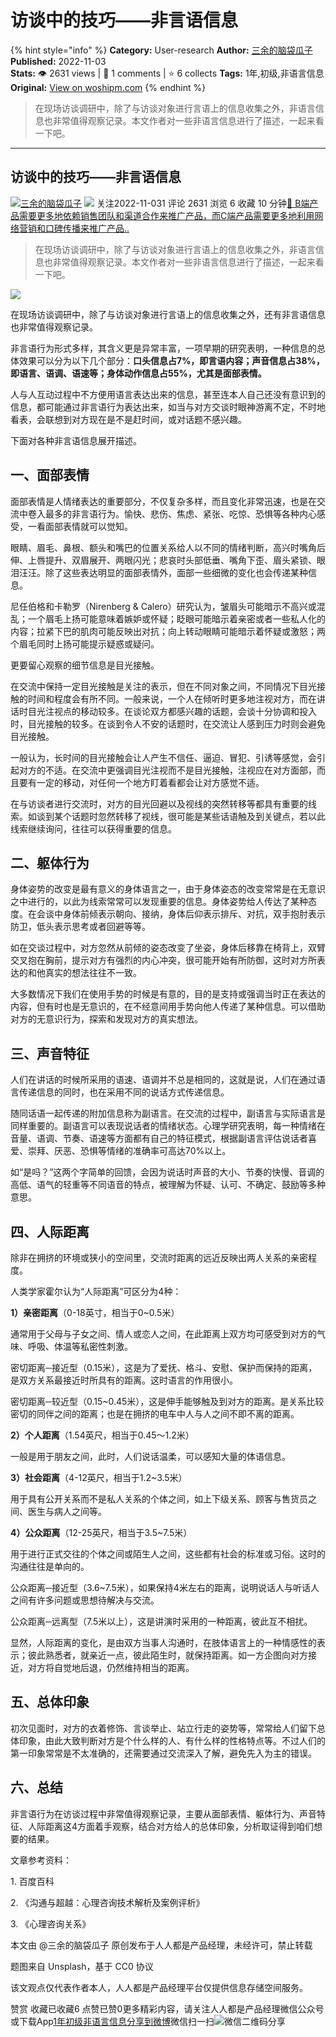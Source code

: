 # 访谈中的技巧——非言语信息
{% hint style="info" %}
**Category:** User-research
**Author:** [三余的脑袋瓜子](https://www.woshipm.com/u/750219)
**Published:** 2022-11-03  
**Stats:** 👁️ 2631 views | 💬 1 comments | ⭐ 6 collects
**Tags:** 1年,初级,非语言信息
**Original:** [View on woshipm.com](https://www.woshipm.com/user-research/5666513.html)
{% endhint %}
> 在现场访谈调研中，除了与访谈对象进行言语上的信息收集之外，非语言信息也非常值得观察记录。本文作者对一些非语言信息进行了描述，一起来看一下吧。

---

## 访谈中的技巧——非言语信息

[![](https://image.woshipm.com/wp-files/2022/10/qCKbebPG9vmV6LdqFEQq.jpg!/both/72x72)](https://www.woshipm.com/u/750219)[三余的脑袋瓜子](https://www.woshipm.com/u/750219) ![](https://static.woshipm.com/tag/1101_1@2x.png) 关注2022-11-031 评论 2631 浏览 6 收藏 10 分钟[🔗 B端产品需要更多地依赖销售团队和渠道合作来推广产品，而C端产品需要更多地利用网络营销和口碑传播来推广产品..](https://ke.qidianla.com/courses/bcpm)

> 在现场访谈调研中，除了与访谈对象进行言语上的信息收集之外，非语言信息也非常值得观察记录。本文作者对一些非语言信息进行了描述，一起来看一下吧。

![](https://image.woshipm.com/wp-files/2022/11/u9l8JqvwTWFMtDcOGTMl.png)

在现场访谈调研中，除了与访谈对象进行言语上的信息收集之外，还有非言语信息也非常值得观察记录。

非言语行为形式多样，其含义更是异常丰富，一项早期的研究表明，一种信息的总体效果可以分为以下几个部分：**口头信息占7%，即言语内容；声音信息占38%，即语言、语调、语速等；身体动作信息占55%，尤其是面部表情。**

人与人互动过程中不方便用语言表达出来的信息，甚至连本人自己还没有意识到的信息，都可能通过非言语行为表达出来，如当与对方交谈时眼神游离不定，不时地看表，会联想到对方现在是不是赶时间，或对话题不感兴趣。

下面对各种非言语信息展开描述。

## 一、面部表情

面部表情是人情绪表达的重要部分，不仅复杂多样，而且变化非常迅速，也是在交流中卷入最多的非言语行为。愉快、悲伤、焦虑、紧张、吃惊、恐惧等各种内心感受，一看面部表情就可以觉知。

眼睛、眉毛、鼻根、额头和嘴巴的位置关系给人以不同的情绪判断，高兴时嘴角后伸、上唇提升、双眉展开、两眼闪光；悲哀时头部低垂、嘴角下歪、眉头紧锁、眼泪汪汪。除了这些表达明显的面部表情外，面部一些细微的变化也会传递某种信息。

尼任伯格和卡勒罗（Nirenberg & Calero）研究认为，皱眉头可能暗示不高兴或混乱；一个眉毛上扬可能意味着嫉妒或怀疑；眨眼可能暗示着亲密或者一些私人化的内容；拉紧下巴的肌肉可能反映出对抗；向上转动眼睛可能暗示着怀疑或激怒；两个眉毛同时上扬可能提示疑惑或疑问。

更要留心观察的细节信息是目光接触。

在交流中保持一定目光接触是关注的表示，但在不同对象之间，不同情况下目光接触的时间和程度会有所不同。一般来说，一个人在倾听时更多地注视对方，而在讲话时目光注视点的移动较多。在谈论双方都感兴趣的话题，会谈十分协调和投入时，目光接触的较多。在谈到令人不安的话题时，在交流让人感到压力时则会避免目光接触。

一般认为，长时间的目光接触会让人产生不信任、逼迫、冒犯、引诱等感觉，会引起对方的不适。在交流中更强调目光注视而不是目光接触，注视应在对方面部，而且要有一定的移动，对任何一个地方盯着看都会让对方感觉不适。

在与访谈者进行交流时，对方的目光回避以及视线的突然转移等都具有重要的线索。如谈到某个话题时忽然转移了视线，很可能是某些话语触及到关键点，若以此线索继续询问，往往可以获得重要的信息。

## 二、躯体行为

身体姿势的改变是最有意义的身体语言之一，由于身体姿态的改变常常是在无意识之中进行的，以此为线索常常可以发现重要的信息。身体姿势给人传达了某种态度。在会谈中身体前倾表示朝向、接纳，身体后仰表示排斥、对抗，双手抱肘表示防卫，低头表示思考或者回避等等。

如在交谈过程中，对方忽然从前倾的姿态改变了坐姿，身体后移靠在椅背上，双臂交叉抱在胸前，提示对方有强烈的内心冲突，很可能开始有所防御，这时对方所表达的和他真实的想法往往不一致。

大多数情况下我们在使用手势的时候是有意的，目的是支持或强调当时正在表达的内容，但有时也是无意识的，在不经意间用手势向他人传递了某种信息。可以借助对方的无意识行为，探索和发现对方的真实想法。

## 三、声音特征

人们在讲话的时候所采用的语速、语调并不总是相同的，这就是说，人们在通过语言传递信息的同时，也在采用不同的说话方式传递信息。

随同话语一起传递的附加信息称为副语言。在交流的过程中，副语言与实际语言是同样重要的。副语言可以表现说话者的情绪状态。心理学研究表明，每一种情绪在音量、语调、节奏、语速等方面都有自己的特征模式，根据副语言评估说话者喜爱、崇拜、厌恶、恐惧等情绪的准确率可高达70%以上。

如“是吗？”这两个字简单的回馈，会因为说话时声音的大小、节奏的快慢、音调的高低、语气的轻重等不同语音的特点，被理解为怀疑、认可、不确定、鼓励等多种意思。

## 四、人际距离

除非在拥挤的环境或狭小的空间里，交流时距离的远近反映出两人关系的亲密程度。

人类学家霍尔认为“人际距离”可区分为4种：

**1）亲密距离**（0-18英寸，相当于0~0.5米）

通常用于父母与子女之间、情人或恋人之间，在此距离上双方均可感受到对方的气味、呼吸、体温等私密性刺激。

密切距离─接近型（0.15米），这是为了爱抚、格斗、安慰、保护而保持的距离，是双方关系最接近时所具有的距离。这时语言的作用很小。

密切距离─较近型（0.15~0.45米），这是伸手能够触及到对方的距离。是关系比较密切的同伴之间的距离；也是在拥挤的电车中人与人之间不即不离的距离。

**2）个人距离**（1.54英尺，相当于0.45～1.2米）

一般是用于朋友之间，此时，人们说话温柔，可以感知大量的体语信息。

**3）社会距离**（4-12英尺，相当于1.2~3.5米）

用于具有公开关系而不是私人关系的个体之间，如上下级关系、顾客与售货员之间、医生与病人之间等。

**4）公众距离**（12-25英尺，相当于3.5~7.5米）

用于进行正式交往的个体之间或陌生人之间，这些都有社会的标准或习俗。这时的沟通往往是单向的。

公众距离─接近型（3.6~7.5米），如果保持4米左右的距离，说明说话人与听话人之间有许多问题或思想待解决与交流。

公众距离─远离型（7.5米以上），这是讲演时采用的一种距离，彼此互不相扰。

显然，人际距离的变化，是由双方当事人沟通时，在肢体语言上的一种情感性的表示；彼此熟悉者，就亲近一点，彼此陌生时，就保持距离。如一方企图向对方接近，对方将自觉地后退，仍然维持相当的距离。

## 五、总体印象

初次见面时，对方的衣着修饰、言谈举止、站立行走的姿势等，常常给人们留下总体印象，由此大致判断对方是个什么样的人、有什么样的性格特点等。不过人们的第一印象常常是不太准确的，还需要通过交流深入了解，避免先入为主的错误。

## 六、总结

非言语行为在访谈过程中非常值得观察记录，主要从面部表情、躯体行为、声音特征、人际距离这4方面着手观察，结合对方给人的总体印象，分析取证得到咱们想要的结果。

文章参考资料：

1\. 百度百科

2\. 《沟通与超越：心理咨询技术解析及案例评析》

3\. 《心理咨询关系》

本文由 @三余的脑袋瓜子 原创发布于人人都是产品经理，未经许可，禁止转载

题图来自 Unsplash，基于 CC0 协议

该文观点仅代表作者本人，人人都是产品经理平台仅提供信息存储空间服务。

赞赏 收藏已收藏6 点赞已赞0更多精彩内容，请关注人人都是产品经理微信公众号或下载App[1年](https://www.woshipm.com/tag/1%e5%b9%b4)[初级](https://www.woshipm.com/tag/%e5%88%9d%e7%ba%a7)[非语言信息](https://www.woshipm.com/tag/%e9%9d%9e%e8%af%ad%e8%a8%80%e4%bf%a1%e6%81%af)[分享到微博](https://service.weibo.com/share/share.php?appkey=2775287854&title=访谈中的技巧——非言语信息&url=https://www.woshipm.com/user-research/5666513.html&pic=https://image.woshipm.com/wp-files/2022/11/u9l8JqvwTWFMtDcOGTMl.png)微信扫一扫![微信二维码](https://api.pwmqr.com/qrcode/create/?url=https://www.woshipm.com/user-research/5666513.html)分享